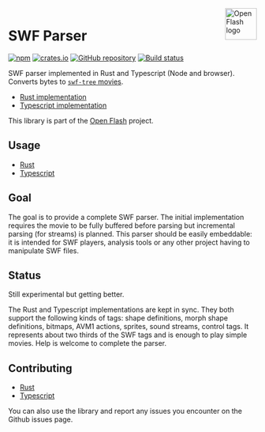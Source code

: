 <a href="https://github.com/open-flash/open-flash">
    <img src="https://raw.githubusercontent.com/open-flash/open-flash/master/logo.png"
    alt="Open Flash logo" title="Open Flash" align="right" width="64" height="64" />
</a>

# SWF Parser

[![npm](https://img.shields.io/npm/v/swf-parser.svg?maxAge=86400)](https://www.npmjs.com/package/swf-parser)
[![crates.io](https://img.shields.io/crates/v/swf-parser.svg?maxAge=86400)](https://crates.io/crates/swf-parser)
[![GitHub repository](https://img.shields.io/badge/Github-open--flash%2Fswf--parser-blue.svg?maxAge=86400)](https://github.com/open-flash/swf-parser)
[![Build status](https://img.shields.io/travis/open-flash/swf-parser/master.svg?maxAge=86400)](https://travis-ci.org/open-flash/swf-parser)

SWF parser implemented in Rust and Typescript (Node and browser).
Converts bytes to [`swf-tree` movies][swf-tree].

- [Rust implementation](./rs/README.md)
- [Typescript implementation](./ts/README.md)

This library is part of the [Open Flash][ofl] project.

## Usage

- [Rust](./rs/README.md#usage)
- [Typescript](./ts/README.md#usage)

## Goal

The goal is to provide a complete SWF parser. The initial implementation
requires the movie to be fully buffered before parsing but incremental
parsing (for streams) is planned.
This parser should be easily embeddable: it is intended for SWF players,
analysis tools or any other project having to manipulate SWF files.

## Status

Still experimental but getting better.

The Rust and Typescript implementations are kept in sync. They both support the
following kinds of tags: shape definitions, morph shape definitions, bitmaps,
AVM1 actions, sprites, sound streams, control tags. It represents about two
thirds of the SWF tags and is enough to play simple movies.
Help is welcome to complete the parser.

## Contributing

- [Rust](./rs/README.md#contributing)
- [Typescript](./ts/README.md#contributing)

You can also use the library and report any issues you encounter on the Github
issues page.

[ofl]: https://github.com/open-flash/open-flash
[swf-tree]: https://github.com/open-flash/swf-tree
